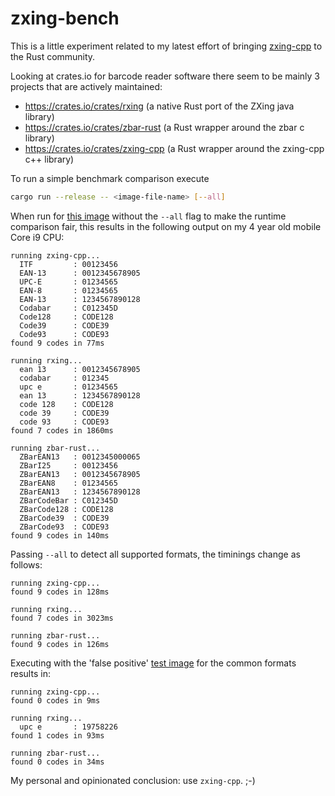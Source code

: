 # zxing-bench

This is a little experiment related to my latest effort of bringing [zxing-cpp](https://github.com/zxing-cpp/zxing-cpp) to the Rust community.

Looking at crates.io for barcode reader software there seem to be mainly 3 projects that are actively maintained:
 * https://crates.io/crates/rxing (a native Rust port of the ZXing java library)
 * https://crates.io/crates/zbar-rust (a Rust wrapper around the zbar c library)
 * https://crates.io/crates/zxing-cpp (a Rust wrapper around the zxing-cpp c++ library)

 To run a simple benchmark comparison execute
 ```sh
 cargo run --release -- <image-file-name> [--all]
 ```

When run for [this image](https://user-images.githubusercontent.com/15202578/170050507-1f10f0ef-82ca-4e14-a2d2-4b288ec54809.png) without the `--all` flag to make the runtime comparison fair, this results in the following output on my 4 year old mobile Core i9 CPU:

```
running zxing-cpp...
  ITF         : 00123456
  EAN-13      : 0012345678905
  UPC-E       : 01234565
  EAN-8       : 01234565
  EAN-13      : 1234567890128
  Codabar     : C012345D
  Code128     : CODE128
  Code39      : CODE39
  Code93      : CODE93
found 9 codes in 77ms

running rxing...
  ean 13      : 0012345678905
  codabar     : 012345
  upc e       : 01234565
  ean 13      : 1234567890128
  code 128    : CODE128
  code 39     : CODE39
  code 93     : CODE93
found 7 codes in 1860ms

running zbar-rust...
  ZBarEAN13   : 0012345000065
  ZBarI25     : 00123456
  ZBarEAN13   : 0012345678905
  ZBarEAN8    : 01234565
  ZBarEAN13   : 1234567890128
  ZBarCodeBar : C012345D
  ZBarCode128 : CODE128
  ZBarCode39  : CODE39
  ZBarCode93  : CODE93
found 9 codes in 140ms
```

Passing `--all` to detect all supported formats, the timinings change as follows:

```
running zxing-cpp...
found 9 codes in 128ms

running rxing...
found 7 codes in 3023ms

running zbar-rust...
found 9 codes in 126ms
```

Executing with the 'false positive' [test image](https://github.com/zxing-cpp/zxing-cpp/blob/master/test/samples/falsepositives-1/16.png) for the common formats results in:

```
running zxing-cpp...
found 0 codes in 9ms

running rxing...
  upc e       : 19758226
found 1 codes in 93ms

running zbar-rust...
found 0 codes in 34ms
```

My personal and opinionated conclusion: use `zxing-cpp`. ;-)